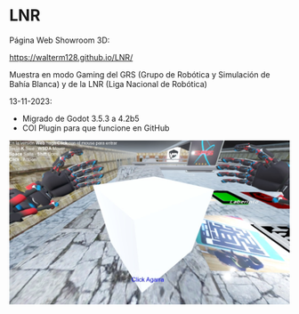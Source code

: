 # LNR

Página Web Showroom 3D:

https://walterm128.github.io/LNR/

Muestra en modo Gaming del GRS (Grupo de Robótica y Simulación de Bahía Blanca) y de la LNR (Liga Nacional de Robótica)

13-11-2023:
  * Migrado de Godot 3.5.3 a 4.2b5    
  * COI Plugin para que funcione en GitHub

![alt](ScreenShot.jpg)
